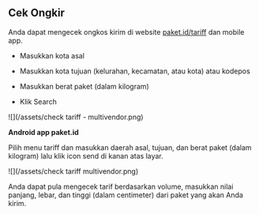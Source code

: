 ## Cek Ongkir

Anda dapat mengecek ongkos kirim di website [paket.id/tariff](/paket.id/tariff) dan mobile app.

* Masukkan kota asal

* Masukkan kota tujuan \(kelurahan, kecamatan, atau kota\) atau kodepos

* Masukkan berat paket \(dalam kilogram\)

* Klik Search

![](/assets/check tariff - multivendor.png)

**Android app paket.id**

Pilih menu tariff dan masukkan daerah asal, tujuan, dan berat paket \(dalam kilogram\) lalu klik icon send di kanan atas layar.

![](/assets/check tariff multivendor.png)

Anda dapat pula mengecek tarif berdasarkan volume, masukkan nilai panjang, lebar, dan tinggi \(dalam centimeter\) dari paket yang akan Anda kirim.

